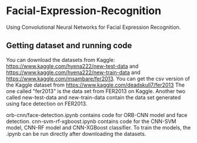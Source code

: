 # Facial-Expression-Recognition
Using Convolutional Neural Networks for Facial Expression Recognition.

## Getting dataset and running code
You can download the datasets from Kaggle: https://www.kaggle.com/hyena222/new-test-data and https://www.kaggle.com/hyena222/new-train-data and https://www.kaggle.com/msambare/fer2013. 
You can get the csv version of the Kaggle dataset from 
https://www.kaggle.com/deadskull7/fer2013
The one called "fer2013" is the data set from FER2013 on Kaggle. Another two called new-test-data and new-train-data contain the data set generated using face detection on FER2013.

orb-cnn/face-detection.ipynb contains code for ORB-CNN model and face detection.
cnn-svm-rf-xgboost.ipynb contains code for the CNN-SVM model, CNN-RF model and CNN-XGBoost classifier.
To train the models, the .ipynb can be run directly after downloading the datasets.
